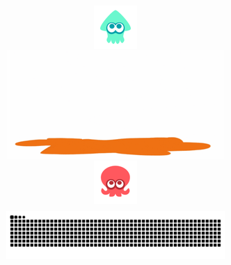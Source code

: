 <p align="center">
  <img src="https://github.com/Caraluvian/Caraluvian/blob/main/img/squid_icon.png" width="100" height="100">
  <img src="https://github.com/Caraluvian/Caraluvian/blob/main/img/Perfect Loops GIF.gif" width="500" height = "250" >
  <img src="https://github.com/Caraluvian/Caraluvian/blob/main/img/octo_icon.png" width="100" height="100">
</p>

<p align="center">
  <picture>
    <source srcset="https://raw.githubusercontent.com/Caraluvian/Caraluvian/refs/heads/output/github-contribution-grid-snake-dark.svg" media="(prefers-color-scheme: dark)">
    <img src="https://raw.githubusercontent.com/Caraluvian/Caraluvian/refs/heads/output/github-contribution-grid-snake.svg" alt="Image for Light Theme">
  </picture>
</p>


